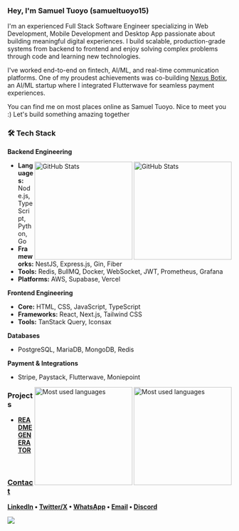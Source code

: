 <section>
  <h3><b>Hey, I'm Samuel Tuoyo (samueltuoyo15)</b></h3>
  <p>
    I'm an experienced Full Stack Software Engineer specializing in Web Development, Mobile Development and Desktop App passionate about building meaningful digital experiences. I build scalable, production-grade systems from backend to frontend and enjoy solving complex problems through code and learning new technologies.
  </p>
  <p>
    I've worked end-to-end on fintech, AI/ML, and real-time communication platforms. One of my proudest achievements was co-building <a href="https://nexusbotix.io" target="_blank">Nexus Botix</a>, an AI/ML startup where I integrated Flutterwave for seamless payment experiences.
  </p
  <p>
    You can find me on most places online as Samuel Tuoyo. Nice to meet you :) Let's build something amazing together 
  </p>
</section>

<section>
  <h3>🛠️ Tech Stack</h3>
  
  <p><b>Backend Engineering</b></p>
  <a href="#gh-dark-mode-only">
    <img align="right" src="https://github-readme-stats.vercel.app/api?username=samueltuoyo15&theme=dark&layout=compact&hide_border=true&bg_color=0D1117" height="220px" alt="GitHub Stats">
  </a>
  <a href="#gh-light-mode-only">
    <img align="right" src="https://github-readme-stats.vercel.app/api?username=samueltuoyo15&theme=light&layout=compact&hide_border=true&title_color=131820" height="220px" alt="GitHub Stats">
  </a>
  <ul>
    <li><strong>Languages:</strong> Node.js, TypeScript, Python, Go</li>
    <li><strong>Frameworks:</strong> NestJS, Express.js, Gin, Fiber</li>
    <li><strong>Tools:</strong> Redis, BullMQ, Docker, WebSocket, JWT, Prometheus, Grafana</li>
    <li><strong>Platforms:</strong> AWS, Supabase, Vercel</li>
  </ul>

  <p><b>Frontend Engineering</b></p>
  <ul>
    <li><strong>Core:</strong> HTML, CSS, JavaScript, TypeScript</li>
    <li><strong>Frameworks:</strong> React, Next.js, Tailwind CSS</li>
    <li><strong>Tools:</strong> TanStack Query, Iconsax</li>
  </ul>

  <p><b>Databases</b></p>
  <ul>
    <li>PostgreSQL, MariaDB, MongoDB, Redis</li>
  </ul>


  <p><b>Payment & Integrations</b></p>
  <ul>
    <li>Stripe, Paystack, Flutterwave, Moniepoint</li>
  </ul>

  <a href="#gh-dark-mode-only">
    <img align="right" src="https://github-readme-stats.vercel.app/api/top-langs/?username=samueltuoyo15&langs_count=10&v=174&theme=dark&layout=compact&hide_border=true&bg_color=0D1117" height="220px" alt="Most used languages">
  </a>
  <a href="#gh-light-mode-only">
    <img align="right" src="https://github-readme-stats.vercel.app/api/top-langs/?username=samueltuoyo15&langs_count=10&v=174&theme=light&layout=compact&hide_border=true&title_color=131820" height="220px" alt="Most used languages">
  </a>
</section>

<section>
  <h3>Projects</h3>
  <ul>
    <li>
      <b><a href="https://github.com/samueltuoyo15/Dokugen">README GENERATOR
    </li>
  </ul>
</section>

<br/>

<section>
  <h3>Contact</h3>
  <p>
    <a href="https://www.linkedin.com/in/samuel-tuoyo-8568b62b6">LinkedIn</a> • 
    <a href="https://twitter.com/Tuoyos26091">Twitter/X</a> • 
    <a href="https://wa.me/2349161591177">WhatsApp</a> • 
    <a href="mailto:samueltuoyo9082@gmail.com">Email</a> • 
    <a href="https://discord.com/users/codestorm1875">Discord</a>
  </p>
</section>

![](https://github-readme-streak-stats.herokuapp.com/?user=samueltuoyo15&theme=dark&hide_border=false)
